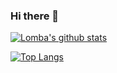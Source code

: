 ### Hi there 👋

[![Lomba's github stats](https://github-readme-stats.vercel.app/api?username=Lomba8&count_private=true&show_icons=true&repo=github-readme-stats&theme=tokyonight)](https://github.com/anuraghazra/github-readme-stats)

[![Top Langs](https://github-readme-stats.vercel.app/api/top-langs/?username=Lomba8&hide=objective-c,c,ruby&theme=tokyonight)](https://github.com/anuraghazra/github-readme-stats)

<!--
**Lomba8/Lomba8** is a ✨ _special_ ✨ repository because its `README.md` (this file) appears on your GitHub profile.

Here are some ideas to get you started:

- 🔭 I’m currently working on ...
- 🌱 I’m currently learning ...
- 👯 I’m looking to collaborate on ...
- 🤔 I’m looking for help with ...
- 💬 Ask me about ...
- 📫 How to reach me: ...
- 😄 Pronouns: ...
- ⚡ Fun fact: ...
-->

